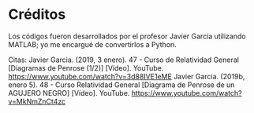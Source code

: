 # Créditos

Los códigos fueron desarrollados por el profesor Javier García utilizando MATLAB; yo me encargué de convertirlos a Python.

Citas:
Javier Garcia. (2019, 3 enero). 47 - Curso de Relatividad General [Diagramas de Penrose (1/2)] [Vídeo]. YouTube. https://www.youtube.com/watch?v=3d88IVE1eME
Javier Garcia. (2019b, enero 5). 48 - Curso Relatividad General [Diagrama de Penrose de un AGUJERO NEGRO] [Vídeo]. YouTube. https://www.youtube.com/watch?v=MkNmZnCt4zc
